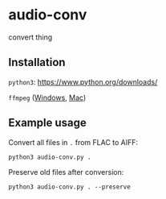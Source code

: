 # audio-conv
convert thing

## Installation

`python3`: https://www.python.org/downloads/

`ffmpeg` ([Windows](https://www.thewindowsclub.com/how-to-install-ffmpeg-on-windows-10), [Mac](http://jollejolles.com/install-ffmpeg-on-mac-os-x/))

## Example usage

Convert all files in `.` from FLAC to AIFF:

`python3 audio-conv.py .`

Preserve old files after conversion:

`python3 audio-conv.py . --preserve`
